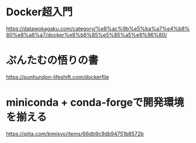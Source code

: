 # Docker超入門
https://datawokagaku.com/category/%e8%ac%9b%e5%ba%a7%e4%b8%80%e8%a6%a7/docker%e8%b6%85%e5%85%a5%e9%96%80/

# ぷんたむの悟りの書
https://punhundon-lifeshift.com/dockerfile

# miniconda + conda-forgeで開発環境を揃える
https://qiita.com/kimisyo/items/66db9c9db94751b8572b